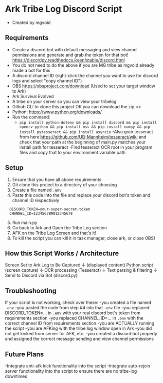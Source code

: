 # Ark Tribe Log Discord Script

- Created by mgvoid

## Requirements

- Create a discord bot with default messaging and view channel permissions and generate and grab the token for that bot! <https://discordpy.readthedocs.io/en/stable/discord.html>
- You do not need to do the above if you are MG tribe as mgvoid already made a bot for this
- A discord channel ID (right-click the channel you want to use for discord logs and select "copy channel ID")
- OBS <https://obsproject.com/download> (Used to set your target window to Ark)
- Ark Survival Evolved
- A tribe on your server so you can view your tribelog
- Github CLI to clone this project OR you can download the zip <>
- Python: <https://www.python.org/downloads/>
- Run the command:
  - `pip install python-dotenv && pip install discord && pip install opencv-python && pip install mss && pip install numpy && pip install pytesseract && pip install asyncio`
-Also grab tesseract from here <https://github.com/UB-Mannheim/tesseract/wiki> and check that your path at the beginning of main.py matches your install path for tesseract
-Find tesseract OCR root in your program files and copy that to your environment variable path

## Setup

1. Ensure that you have all above requirements
2. Git clone this project to a directory of your choosing
3. Create a file named `.env`
4. Paste this code into the file and replace your discord bot's token and channel ID respectively

  ``` .env
    DISCORD_TOKEN=your-super-secret-token
    CHANNEL_ID=123456789012345678
  ```

5. Run main.py
6. Go back to Ark and Open the Tribe Log section
7. AFK on the Tribe Log Screen and that's it!
8. To kill the script you can kill it in task manager, close ark, or close OBS!

## How this Script Works / Architecture

Screen Set to Ark Log to Be Captured
      ↓ (displayed content)
Python script (screen capture)
      ↓
OCR processing (Tesseract)
      ↓
Text parsing & filtering
      ↓
Send to Discord via Bot (discord.py)

## Troubleshooting

If your script is not working, check over these:
-you created a file named `.env`
-you pasted the code from step #4 into that `.env` file
-you replaced DISCORD_TOKEN=... in `.env` with your real discord bot's token from requirements section
-you replaced CHANNEL_ID=... in `.env` with the correct channel ID from requirements section
-you are ACTUALLY running the script
-you are AFKing with the tribe log window open in Ark
-you did not get kicked from server for AFK, etc.
-you created a discord bot properly and assigned the correct message sending and view channel permissions

## Future Plans

-Integrate anti-afk kick functionality into the script
-Integrate auto-rejoin server functionality into the script to ensure there are no tribe-log downtimes
